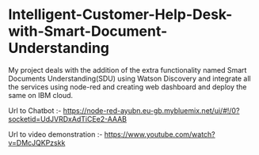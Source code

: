 # Intelligent-Customer-Help-Desk-with-Smart-Document-Understanding
My project deals with the addition of the extra functionality named Smart Documents Understanding(SDU) using Watson Discovery and integrate all the services using node-red and creating web dashboard and deploy the same on IBM cloud.

Url to Chatbot :- https://node-red-ayubn.eu-gb.mybluemix.net/ui/#!/0?socketid=UdJVRDxAdTiCEe2-AAAB

Url to video demonstration :- https://www.youtube.com/watch?v=DMcJQKPzskk
